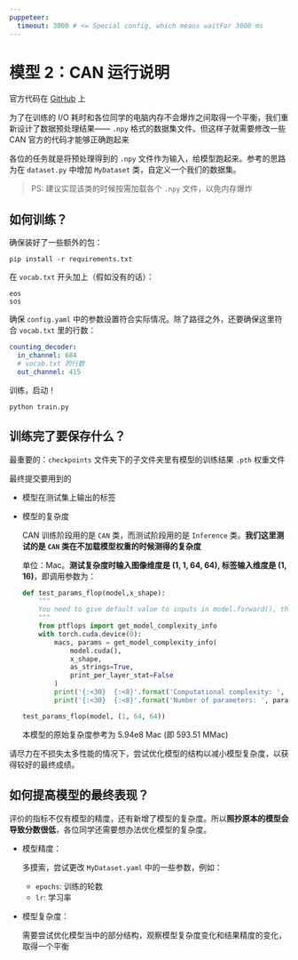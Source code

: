 ```yaml
---
puppeteer:
  timeout: 3000 # <= Special config, which means waitFor 3000 ms
---
```


# 模型 2：CAN 运行说明

官方代码在 [GitHub](https://github.com/LBH1024/CAN) 上

为了在训练的 I/O 耗时和各位同学的电脑内存不会爆炸之间取得一个平衡，我们重新设计了数据预处理结果—— `.npy` 格式的数据集文件。但这样子就需要修改一些 CAN 官方的代码才能够正确跑起来

各位的任务就是将预处理得到的 `.npy` 文件作为输入，给模型跑起来。参考的思路为在 `dataset.py` 中增加 `MyDataset` 类，自定义一个我们的数据集。

> PS: 建议实现该类的时候按需加载各个 `.npy` 文件，以免内存爆炸

<!-- 考虑到大部分同学可能并没有充足的经验来完成这部分的修改工作，这里提供大部分的修改指引，可以参考本目录下的文件，替换官方代码里的内容：

- `dataset.py`

    增加了 `MyDataset` 类，用于使用 `.npy` 文件

- `MyDataset.yaml`

    增加了 `dataset_dir` 参数

    注意在该配置文件里根据你的实际情况，修改 `dataset_dir` 和 `word_path` 两个参数

    > tips: 假如显卡爆显存（cuda out of memory）的话，也可以降低 `batch_size` 的值，但是会增加训练耗时

- `requirements.txt`

    除了 pytorch 以外的一些需要的包

- `train.py`

    适配 `MyDataset` 类

- `utils.py`

    适配新参数

 -->


## 如何训练？

确保装好了一些额外的包：

```shell
pip install -r requirements.txt
```

在 `vocab.txt` 开头加上（假如没有的话）：

```
eos
sos
```

确保 `config.yaml` 中的参数设置符合实际情况。除了路径之外，还要确保这里符合 `vocab.txt` 里的行数：

```yaml
counting_decoder:
  in_channel: 684
  # vocab.txt 的行数
  out_channel: 415
```

训练，启动！

```shell
python train.py
```

## 训练完了要保存什么？

最重要的：`checkpoints` 文件夹下的子文件夹里有模型的训练结果 `.pth` 权重文件

最终提交要用到的
- 模型在测试集上输出的标签
- 模型的复杂度

    CAN 训练阶段用的是 `CAN` 类，而测试阶段用的是 `Inference` 类。**我们这里测试的是 `CAN` 类在不加载模型权重的时候测得的复杂度**

    单位：Mac。**测试复杂度时输入图像维度是 (1, 1, 64, 64), 标签输入维度是 (1, 16)**，即调用参数为：

    ```python
    def test_params_flop(model,x_shape):
        """
        You need to give default value to inputs in model.forward(), the following code can only pass one argument to forward()
        """
        from ptflops import get_model_complexity_info
        with torch.cuda.device(0):
            macs, params = get_model_complexity_info(
                model.cuda(), 
                x_shape, 
                as_strings=True, 
                print_per_layer_stat=False
            )
            print('{:<30}  {:<8}'.format('Computational complexity: ', macs))
            print('{:<30}  {:<8}'.format('Number of parameters: ', params))

    test_params_flop(model, (1, 64, 64))
    ```
    
    本模型的原始复杂度参考为 5.94e8 Mac (即 593.51 MMac)

请尽力在不损失太多性能的情况下，尝试优化模型的结构以减小模型复杂度，以获得较好的最终成绩。

## 如何提高模型的最终表现？

评价的指标不仅有模型的精度，还有新增了模型的复杂度。所以**照抄原本的模型会导致分数很低**，各位同学还需要想办法优化模型的复杂度。

- 模型精度：

    多摸索，尝试更改 `MyDataset.yaml` 中的一些参数，例如：

    - `epochs`: 训练的轮数
    - `lr`: 学习率

- 模型复杂度：

    需要尝试优化模型当中的部分结构，观察模型复杂度变化和结果精度的变化，取得一个平衡

<!-- ## 参考训练资源消耗

|显卡|训练速度|显存占用|
|---|---|---|
|桌面端 GTX 1080 Ti| 45min/epoch | 9.7 GB (batch_size=8) -->
